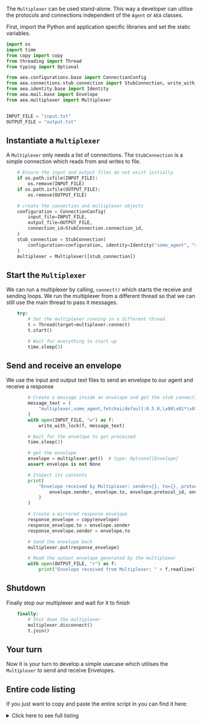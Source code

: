 The `Multiplexer` can be used stand-alone. This way a developer can utilise the protocols and connections independent of the `Agent` or `AEA` classes.

First, import the Python and application specific libraries and set the static variables.
``` python
import os
import time
from copy import copy
from threading import Thread
from typing import Optional

from aea.configurations.base import ConnectionConfig
from aea.connections.stub.connection import StubConnection, write_with_lock
from aea.identity.base import Identity
from aea.mail.base import Envelope
from aea.multiplexer import Multiplexer


INPUT_FILE = "input.txt"
OUTPUT_FILE = "output.txt"
```

## Instantiate a `Multiplexer`

A `Multiplexer` only needs a list of connections. The `StubConnection` is a simple connection which reads from and writes to file.

``` python
    # Ensure the input and output files do not exist initially
    if os.path.isfile(INPUT_FILE):
        os.remove(INPUT_FILE)
    if os.path.isfile(OUTPUT_FILE):
        os.remove(OUTPUT_FILE)

    # create the connection and multiplexer objects
    configuration = ConnectionConfig(
        input_file=INPUT_FILE,
        output_file=OUTPUT_FILE,
        connection_id=StubConnection.connection_id,
    )
    stub_connection = StubConnection(
        configuration=configuration, identity=Identity("some_agent", "some_address")
    )
    multiplexer = Multiplexer([stub_connection])
```

## Start the `Multiplexer`

We can run a multiplexer by calling, `connect()` which starts the receive and sending loops. We run the multiplexer from a different thread so that we can still use the main thread to pass it messages.

``` python
    try:
        # Set the multiplexer running in a different thread
        t = Thread(target=multiplexer.connect)
        t.start()

        # Wait for everything to start up
        time.sleep(3)
```

## Send and receive an envelope
We use the input and output text files to send an envelope to our agent and receive a response
``` python
        # Create a message inside an envelope and get the stub connection to pass it into the multiplexer
        message_text = (
            "multiplexer,some_agent,fetchai/default:0.5.0,\x08\x01*\x07\n\x05hello,"
        )
        with open(INPUT_FILE, "w") as f:
            write_with_lock(f, message_text)

        # Wait for the envelope to get processed
        time.sleep(2)

        # get the envelope
        envelope = multiplexer.get()  # type: Optional[Envelope]
        assert envelope is not None

        # Inspect its contents
        print(
            "Envelope received by Multiplexer: sender={}, to={}, protocol_id={}, message={}".format(
                envelope.sender, envelope.to, envelope.protocol_id, envelope.message
            )
        )

        # Create a mirrored response envelope
        response_envelope = copy(envelope)
        response_envelope.to = envelope.sender
        response_envelope.sender = envelope.to

        # Send the envelope back
        multiplexer.put(response_envelope)

        # Read the output envelope generated by the multiplexer
        with open(OUTPUT_FILE, "r") as f:
            print("Envelope received from Multiplexer: " + f.readline())
```

## Shutdown
Finally stop our multiplexer and wait for it to finish
``` python
    finally:
        # Shut down the multiplexer
        multiplexer.disconnect()
        t.join()
```

## Your turn

Now it is your turn to develop a simple usecase which utilises the `Multiplexer` to send and receive Envelopes.

## Entire code listing
If you just want to copy and paste the entire script in you can find it here:

<details><summary>Click here to see full listing</summary>
<p>

``` python
import os
import time
from copy import copy
from threading import Thread
from typing import Optional

from aea.configurations.base import ConnectionConfig
from aea.connections.stub.connection import StubConnection, write_with_lock
from aea.identity.base import Identity
from aea.mail.base import Envelope
from aea.multiplexer import Multiplexer


INPUT_FILE = "input.txt"
OUTPUT_FILE = "output.txt"


def run():
    """Run demo."""

    # Ensure the input and output files do not exist initially
    if os.path.isfile(INPUT_FILE):
        os.remove(INPUT_FILE)
    if os.path.isfile(OUTPUT_FILE):
        os.remove(OUTPUT_FILE)

    # create the connection and multiplexer objects
    configuration = ConnectionConfig(
        input_file=INPUT_FILE,
        output_file=OUTPUT_FILE,
        connection_id=StubConnection.connection_id,
    )
    stub_connection = StubConnection(
        configuration=configuration, identity=Identity("some_agent", "some_address")
    )
    multiplexer = Multiplexer([stub_connection])
    try:
        # Set the multiplexer running in a different thread
        t = Thread(target=multiplexer.connect)
        t.start()

        # Wait for everything to start up
        time.sleep(3)

        # Create a message inside an envelope and get the stub connection to pass it into the multiplexer
        message_text = (
            "multiplexer,some_agent,fetchai/default:0.5.0,\x08\x01*\x07\n\x05hello,"
        )
        with open(INPUT_FILE, "w") as f:
            write_with_lock(f, message_text)

        # Wait for the envelope to get processed
        time.sleep(2)

        # get the envelope
        envelope = multiplexer.get()  # type: Optional[Envelope]
        assert envelope is not None

        # Inspect its contents
        print(
            "Envelope received by Multiplexer: sender={}, to={}, protocol_id={}, message={}".format(
                envelope.sender, envelope.to, envelope.protocol_id, envelope.message
            )
        )

        # Create a mirrored response envelope
        response_envelope = copy(envelope)
        response_envelope.to = envelope.sender
        response_envelope.sender = envelope.to

        # Send the envelope back
        multiplexer.put(response_envelope)

        # Read the output envelope generated by the multiplexer
        with open(OUTPUT_FILE, "r") as f:
            print("Envelope received from Multiplexer: " + f.readline())
    finally:
        # Shut down the multiplexer
        multiplexer.disconnect()
        t.join()


if __name__ == "__main__":
    run()
```
</p>
</details>

<br />
